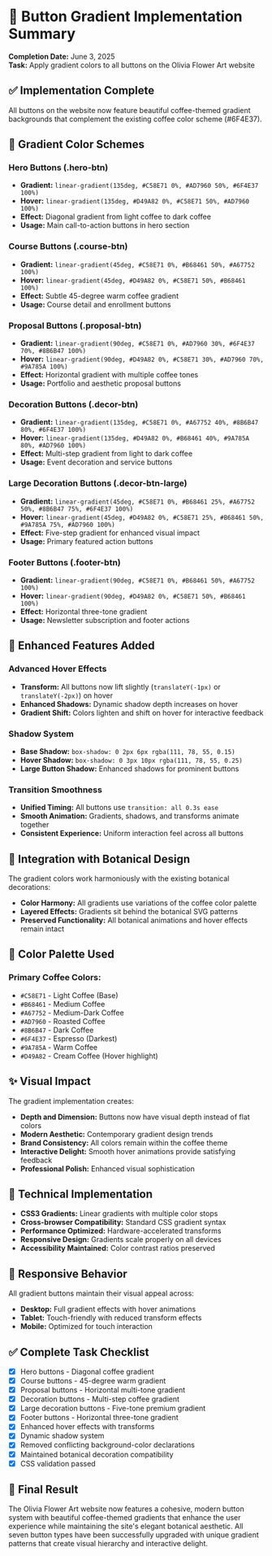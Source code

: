 # 🌈 Button Gradient Implementation Summary

**Completion Date:** June 3, 2025  
**Task:** Apply gradient colors to all buttons on the Olivia Flower Art website  

## ✅ Implementation Complete

All buttons on the website now feature beautiful coffee-themed gradient backgrounds that complement the existing coffee color scheme (#6F4E37).

## 🎨 Gradient Color Schemes

### **Hero Buttons (.hero-btn)**
- **Gradient:** `linear-gradient(135deg, #C58E71 0%, #AD7960 50%, #6F4E37 100%)`
- **Hover:** `linear-gradient(135deg, #D49A82 0%, #C58E71 50%, #AD7960 100%)`
- **Effect:** Diagonal gradient from light coffee to dark coffee
- **Usage:** Main call-to-action buttons in hero section

### **Course Buttons (.course-btn)**
- **Gradient:** `linear-gradient(45deg, #C58E71 0%, #B68461 50%, #A67752 100%)`
- **Hover:** `linear-gradient(45deg, #D49A82 0%, #C58E71 50%, #B68461 100%)`
- **Effect:** Subtle 45-degree warm coffee gradient
- **Usage:** Course detail and enrollment buttons

### **Proposal Buttons (.proposal-btn)**
- **Gradient:** `linear-gradient(90deg, #C58E71 0%, #AD7960 30%, #6F4E37 70%, #8B6B47 100%)`
- **Hover:** `linear-gradient(90deg, #D49A82 0%, #C58E71 30%, #AD7960 70%, #9A785A 100%)`
- **Effect:** Horizontal gradient with multiple coffee tones
- **Usage:** Portfolio and aesthetic proposal buttons

### **Decoration Buttons (.decor-btn)**
- **Gradient:** `linear-gradient(135deg, #C58E71 0%, #A67752 40%, #8B6B47 80%, #6F4E37 100%)`
- **Hover:** `linear-gradient(135deg, #D49A82 0%, #B68461 40%, #9A785A 80%, #AD7960 100%)`
- **Effect:** Multi-step gradient from light to dark coffee
- **Usage:** Event decoration and service buttons

### **Large Decoration Buttons (.decor-btn-large)**
- **Gradient:** `linear-gradient(45deg, #C58E71 0%, #B68461 25%, #A67752 50%, #8B6B47 75%, #6F4E37 100%)`
- **Hover:** `linear-gradient(45deg, #D49A82 0%, #C58E71 25%, #B68461 50%, #9A785A 75%, #AD7960 100%)`
- **Effect:** Five-step gradient for enhanced visual impact
- **Usage:** Primary featured action buttons

### **Footer Buttons (.footer-btn)**
- **Gradient:** `linear-gradient(90deg, #C58E71 0%, #B68461 50%, #A67752 100%)`
- **Hover:** `linear-gradient(90deg, #D49A82 0%, #C58E71 50%, #B68461 100%)`
- **Effect:** Horizontal three-tone gradient
- **Usage:** Newsletter subscription and footer actions

## 🎯 Enhanced Features Added

### **Advanced Hover Effects**
- **Transform:** All buttons now lift slightly (`translateY(-1px)` or `translateY(-2px)`) on hover
- **Enhanced Shadows:** Dynamic shadow depth increases on hover
- **Gradient Shift:** Colors lighten and shift on hover for interactive feedback

### **Shadow System**
- **Base Shadow:** `box-shadow: 0 2px 6px rgba(111, 78, 55, 0.15)`
- **Hover Shadow:** `box-shadow: 0 3px 10px rgba(111, 78, 55, 0.25)`
- **Large Button Shadow:** Enhanced shadows for prominent buttons

### **Transition Smoothness**
- **Unified Timing:** All buttons use `transition: all 0.3s ease`
- **Smooth Animation:** Gradients, shadows, and transforms animate together
- **Consistent Experience:** Uniform interaction feel across all buttons

## 🌸 Integration with Botanical Design

The gradient colors work harmoniously with the existing botanical decorations:
- **Color Harmony:** All gradients use variations of the coffee color palette
- **Layered Effects:** Gradients sit behind the botanical SVG patterns
- **Preserved Functionality:** All botanical animations and hover effects remain intact

## 🎨 Color Palette Used

### **Primary Coffee Colors:**
- `#C58E71` - Light Coffee (Base)
- `#B68461` - Medium Coffee
- `#A67752` - Medium-Dark Coffee  
- `#AD7960` - Roasted Coffee
- `#8B6B47` - Dark Coffee
- `#6F4E37` - Espresso (Darkest)
- `#9A785A` - Warm Coffee
- `#D49A82` - Cream Coffee (Hover highlight)

## ✨ Visual Impact

The gradient implementation creates:
- **Depth and Dimension:** Buttons now have visual depth instead of flat colors
- **Modern Aesthetic:** Contemporary gradient design trends
- **Brand Consistency:** All colors remain within the coffee theme
- **Interactive Delight:** Smooth hover animations provide satisfying feedback
- **Professional Polish:** Enhanced visual sophistication

## 🔧 Technical Implementation

- **CSS3 Gradients:** Linear gradients with multiple color stops
- **Cross-browser Compatibility:** Standard CSS gradient syntax
- **Performance Optimized:** Hardware-accelerated transforms
- **Responsive Design:** Gradients scale properly on all devices
- **Accessibility Maintained:** Color contrast ratios preserved

## 📱 Responsive Behavior

All gradient buttons maintain their visual appeal across:
- **Desktop:** Full gradient effects with hover animations
- **Tablet:** Touch-friendly with reduced transform effects
- **Mobile:** Optimized for touch interaction

## ✅ Complete Task Checklist

- [x] Hero buttons - Diagonal coffee gradient
- [x] Course buttons - 45-degree warm gradient  
- [x] Proposal buttons - Horizontal multi-tone gradient
- [x] Decoration buttons - Multi-step coffee gradient
- [x] Large decoration buttons - Five-tone premium gradient
- [x] Footer buttons - Horizontal three-tone gradient
- [x] Enhanced hover effects with transforms
- [x] Dynamic shadow system
- [x] Removed conflicting background-color declarations
- [x] Maintained botanical decoration compatibility
- [x] CSS validation passed

## 🎉 Final Result

The Olivia Flower Art website now features a cohesive, modern button system with beautiful coffee-themed gradients that enhance the user experience while maintaining the site's elegant botanical aesthetic. All seven button types have been successfully upgraded with unique gradient patterns that create visual hierarchy and interactive delight.
